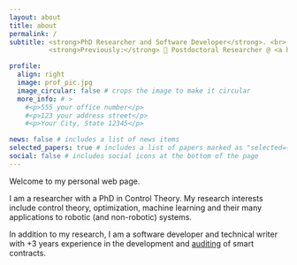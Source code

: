 ```yaml
---
layout: about
title: about
permalink: /
subtitle: <strong>PhD Researcher and Software Developer</strong>. <br>
          <strong>Previously:</strong> 🦾 Postdoctoral Researcher @ <a href="https://www.mirmi.tum.de/en/mirmi/home/">TUM-MIRMI</a> / 👨🏻‍💻 Software developer @ <a href="https://usepicnic.com/br">UsePicnic</a> / ✍🏻 Senior technical writer @ <a href="ht1tps://vtex.com/">VTEX</a>

profile:
  align: right
  image: prof_pic.jpg
  image_circular: false # crops the image to make it circular
  more_info: # >
    #<p>555 your office number</p>
    #<p>123 your address street</p>
    #<p>Your City, State 12345</p>

news: false # includes a list of news items
selected_papers: true # includes a list of papers marked as "selected={true}"
social: false # includes social icons at the bottom of the page
---
```


Welcome to my personal web page.

I am a researcher with a PhD in Control Theory. My research interests include control theory, optimization, machine learning 
and their many applications to robotic (and non-robotic) systems.

In addition to my research, I am a software developer and technical writer with +3 years experience in the development and 
[auditing](https://opensea.io/assets/ethereum/0x495f947276749ce646f68ac8c248420045cb7b5e/5183943121751891888730323202675392853254202754381240403961552823977257205960) of smart contracts.
